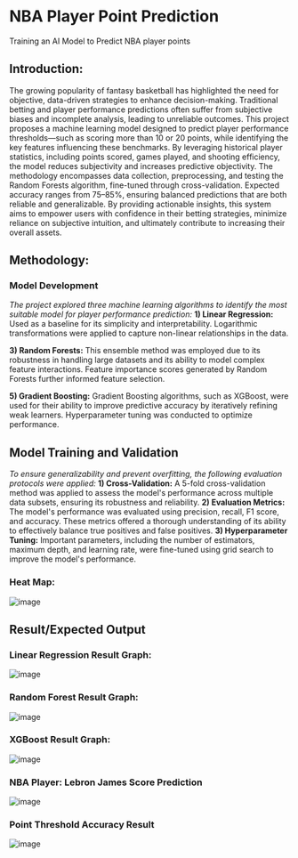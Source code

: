# NBA Player Point Prediction
Training an AI Model to Predict NBA player points

## Introduction:
The growing popularity of fantasy basketball has highlighted the need for objective, data-driven strategies to
enhance decision-making. Traditional betting and player performance predictions often suffer from subjective biases and
incomplete analysis, leading to unreliable outcomes. This project proposes a machine learning model designed to predict player
performance thresholds—such as scoring more than 10 or 20 points, while identifying the key features influencing these
benchmarks. By leveraging historical player statistics, including points scored, games played, and shooting efficiency, the
model reduces subjectivity and increases predictive objectivity. The methodology encompasses data collection,
preprocessing, and testing the Random Forests algorithm, fine-tuned through cross-validation. Expected accuracy ranges from
75–85%, ensuring balanced predictions that are both reliable and generalizable. By providing actionable insights, this
system aims to empower users with confidence in their betting strategies, minimize reliance on subjective intuition, and
ultimately contribute to increasing their overall assets.

## Methodology:
### Model Development
_The project explored three machine learning algorithms to identify the most suitable model for player performance
prediction:_
**1) Linear Regression:** Used as a baseline for its simplicity
and interpretability. Logarithmic transformations were applied
to capture non-linear relationships in the data.

**3) Random Forests:** This ensemble method was employed
due to its robustness in handling large datasets and its ability to
model complex feature interactions. Feature importance scores
generated by Random Forests further informed feature
selection.

**5) Gradient Boosting:** Gradient Boosting algorithms, such
as XGBoost, were used for their ability to improve predictive
accuracy by iteratively refining weak learners. Hyperparameter
tuning was conducted to optimize performance.

## Model Training and Validation
_To ensure generalizability and prevent overfitting, the
following evaluation protocols were applied:_
**1) Cross-Validation:** A 5-fold cross-validation method
was applied to assess the model's performance across multiple
data subsets, ensuring its robustness and reliability.
**2) Evaluation Metrics:** The model's performance was
evaluated using precision, recall, F1 score, and accuracy. These
metrics offered a thorough understanding of its ability to
effectively balance true positives and false positives.
**3) Hyperparameter Tuning:** Important parameters,
including the number of estimators, maximum depth, and
learning rate, were fine-tuned using grid search to improve the
model's performance.

### Heat Map:
![image](https://github.com/user-attachments/assets/3abe91e8-1edc-4963-96fd-484ee2f128f9)

## Result/Expected Output

### Linear Regression Result Graph:
![image](https://github.com/user-attachments/assets/a7f14641-26fb-4ecf-9510-e0da5e53a148)

### Random Forest Result Graph:
![image](https://github.com/user-attachments/assets/437d65a2-6874-4211-aae7-b7a82098e083)

### XGBoost Result Graph:
![image](https://github.com/user-attachments/assets/ee4cbff4-5a30-49c8-89f1-78d1305ab5d6)

### NBA Player: Lebron James Score Prediction
![image](https://github.com/user-attachments/assets/2900ba20-3465-4fc7-968c-a0fd908075d6)

### Point Threshold Accuracy Result
![image](https://github.com/user-attachments/assets/2575bcae-31a3-4fce-8eb7-354f2168feed)


